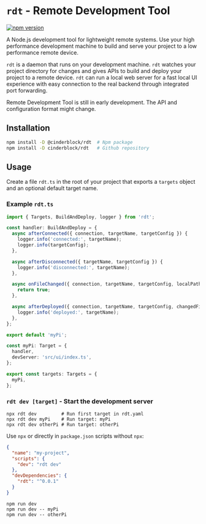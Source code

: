 # `rdt` - Remote Development Tool

[![npm version](https://badge.fury.io/js/rdt.svg)](https://badge.fury.io/js/rdt)

A Node.js development tool for lightweight remote systems.
Use your high performance development machine to build and serve your project to a low performance remote device.

`rdt` is a daemon that runs on your development machine.
`rdt` watches your project directory for changes and gives APIs to build and deploy your project to a remote device.
`rdt` can run a local web server for a fast local UI experience with easy connection to the real backend through integrated port forwarding.

Remote Development Tool is still in early development.
The API and configuration format might change.

## Installation

```bash
npm install -D @cinderblock/rdt  # Npm package
npm install -D cinderblock/rdt   # Github repository
```

## Usage

Create a file `rdt.ts` in the root of your project that exports a `targets` object and an optional default target name.

### Example `rdt.ts`

```ts
import { Targets, BuildAndDeploy, logger } from 'rdt';

const handler: BuildAndDeploy = {
  async afterConnected({ connection, targetName, targetConfig }) {
    logger.info('connected:', targetName);
    logger.info(targetConfig);
  },

  async afterDisconnected({ targetName, targetConfig }) {
    logger.info('disconnected:', targetName);
  },

  async onFileChanged({ connection, targetName, targetConfig, localPath }) {
    return true;
  },

  async afterDeployed({ connection, targetName, targetConfig, changedFiles }) {
    logger.info('deployed:', targetName);
  },
};

export default 'myPi';

const myPi: Target = {
  handler,
  devServer: 'src/ui/index.ts',
};

export const targets: Targets = {
  myPi,
};
```

### `rdt dev [target]` - Start the development server

```
npx rdt dev         # Run first target in rdt.yaml
npx rdt dev myPi    # Run target: myPi
npx rdt dev otherPi # Run target: otherPi
```

Use `npx` or directly in `package.json` scripts without `npx`:

```json
{
  "name": "my-project",
  "scripts": {
    "dev": "rdt dev"
  },
  "devDependencies": {
    "rdt": "^0.0.1"
  }
}
```

```
npm run dev
npm run dev -- myPi
npm run dev -- otherPi
```
